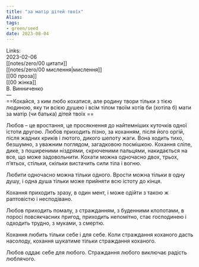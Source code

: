 ```yaml
---
title: "за матір дітей твоїх"
Alias: 
tags:
- green/seed
date: 2023-08-04
---
```

Links:  
2023-02-06  
[[notes/zero/00 цитати]]  
[[notes/zero/00 мислення|мислення]]  
[[00 проза]]  
[[00 жінка]]  
В. Винниченко  
—  
==Кохайся, з ким любо кохатися, але родину твори тільки з тією людиною, яку ти всією душею і всім тілом твоїм хотів би (хотіла б) мати за матір (чи батька) дітей твоїх  ==



Любов – це вростання, це просякнення до найтемніших куточків одної істоти другою. Любов приходить пізно, за коханням, після його оргій, після жадних криків і лютого, дикого шепоту жаги. Вона ходить тихо, безшумно, з уважним поглядом, загадковою посмішкою. Кохання сліпе, дике, з поширеними ніздрями, скрюченими пальцями, накидається на все, що може задовольнити. Кохати можна одночасно двох, трьох, п’ятьох, стільки, скільки вистачить сили тіла і вогню.

Любити одночасно можна тільки одного. Врости можна тільки в одну душу, і одна душа тільки може прийняти всю істоту до кінця.

Кохання приходить зразу, в один мент, і може одійти з такою ж раптовістю і несподівано.

Любов приходить помалу, з стражданням, з буденними клопотами, в поросі повсякчасних пригод, приходить непомітно, стає господинею і одходить трудно, з муками, з смертю.

Кохання любить тільки себе і для себе. Коли страждання коханого дасть насолоду, кохання шукатиме тільки страждання коханого.

Любов оддає себе для любого. Страждання любого виключає радість люблячого.